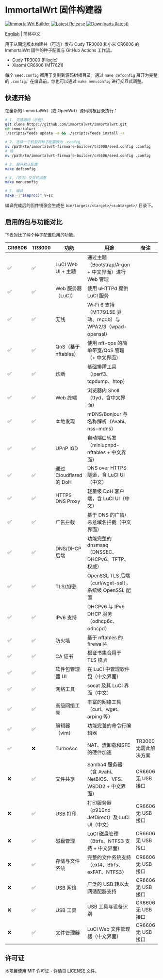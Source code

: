 # ImmortalWrt 固件构建器

[![ImmortalWrt Builder](https://github.com/coachpo/immortalwrt-firmware-builder/actions/workflows/builder.yml/badge.svg?branch=main)](https://github.com/coachpo/immortalwrt-firmware-builder/actions/workflows/builder.yml)
[![Latest Release](https://img.shields.io/github/v/release/coachpo/immortalwrt-firmware-builder?sort=semver&style=flat-square&label=Release&logo=github)](https://github.com/coachpo/immortalwrt-firmware-builder/releases/latest)
[![Downloads (latest)](https://img.shields.io/github/downloads/coachpo/immortalwrt-firmware-builder/latest/total?style=flat-square&label=Downloads&logo=github)](https://github.com/coachpo/immortalwrt-firmware-builder/releases/latest)

[English](README.md) | 简体中文

用于从固定版本构建并（可选）发布 Cudy TR3000 和小米 CR6606 的 ImmortalWrt 固件的种子配置与 GitHub Actions 工作流。

- Cudy TR3000 (Filogic)
- Xiaomi CR6606 (MT7621)

每个 `seed.config` 都用于复制到源码树根目录，通过 `make defconfig` 展开为完整的 `.config`。在编译前，你也可以通过 `make menuconfig` 进行交互式调整。

## 快速开始
在全新的 ImmortalWrt（或 OpenWrt）源码树根目录执行：

```bash
# 1. 克隆源码（示例）
git clone https://github.com/immortalwrt/immortalwrt.git
cd immortalwrt
./scripts/feeds update -a && ./scripts/feeds install -a

# 2. 选择一个机型将种子配置放为 .config
mv /path/to/immortalwrt-firmware-builder/tr3000/seed.config .config    # TR3000 功能更全面
# 或
mv /path/to/immortalwrt-firmware-builder/cr6606/seed.config .config    # CR6606 轻量

# 3. 展开默认配置
make defconfig

# 4.（可选）交互式调整
make menuconfig

# 5. 编译
make -j"$(nproc)" V=sc
```

编译完成后的固件镜像会生成在 `bin/targets/<target>/<subtarget>/` 目录下。

## 启用的包与功能对比

下表对比了两个种子配置启用的功能。

| CR6606 | TR3000 | 功能 | 用途 | 备注 |
| --- | --- | --- | --- | --- |
| ✅ | ✅ | LuCI Web UI + 主题 | 通过主题（Bootstrap/Argon + 中文界面）进行 Web 管理 | |
| ✅ | ✅ | Web 服务器（LuCI） | 使用 uHTTPd 提供 LuCI 服务 | |
| ✅ | ✅ | 无线 | Wi‑Fi 6 支持（MT7915E 驱动、regdb）与 WPA2/3（wpad-openssl） | |
| ✅ | ✅ | QoS（基于 nftables） | 使用 nft-qos 的简单带宽/QoS 管理（+ 中文界面） | |
| ✅ | ✅ | 诊断 | 基础排障工具（iperf3、tcpdump、htop） | |
| ✅ | ✅ | Web 终端 | 浏览器内 Shell（ttyd，含中文界面） | |
| ✅ | ✅ | 本地发现 | mDNS/Bonjour 与名称解析（Avahi、nss-mdns） | |
| ✅ | ✅ | UPnP IGD | 自动端口转发（miniupnpd-nftables + 中文界面） | |
| ✅ | ✅ | 通过 Cloudflared 的 DoH | DNS over HTTPS 隧道，含 LuCI UI（中文） | |
| ✅ | ✅ | HTTPS DNS Proxy | 轻量级 DoH 客户端，含 LuCI UI（中文） | |
| ✅ | ✅ | 广告拦截 | 基于 DNS 的广告/恶意域名拦截（中文界面） | |
| ✅ | ✅ | DNS/DHCP 后端 | 功能完整的 dnsmasq（DNSSEC、DHCPv6、TFTP、权威） | |
| ✅ | ✅ | TLS/加密 | OpenSSL TLS 后端（curl/wget-ssl），系统级 OpenSSL 配置 | |
| ✅ | ✅ | IPv6 支持 | DHCPv6 与 IPv6 DHCP 服务（odhcp6c、odhcpd） | |
| ✅ | ✅ | 防火墙 | 基于 nftables 的 firewall4 | |
| ✅ | ✅ | CA 证书 | 根证书集合用于 TLS 校验 | |
| ✅ | ✅ | 软件包管理器 UI | 在 LuCI 中管理软件包（中文界面） | |
| ✅ | ✅ | 网络工具 | socat 及其 LuCI 界面（中文） | |
| ✅ | ✅ | 高级网络工具 | 丰富的网络工具（curl、wget、arping 等） | |
| ✅ | ✅ | 编辑器（vim） | 功能完善的命令行编辑器 | |
| ✅ | ❌ | TurboAcc | NAT、流卸载和SFE的硬件加速 | TR3000 无需此解决方案 |
| ❌ | ✅ | 文件共享 | Samba4 服务器（含 Avahi、NetBIOS、VFS、WSDD2 + 中文界面） | CR6606 无 USB 接口 |
| ❌ | ✅ | USB 打印 | 打印服务器（p910nd JetDirect）及 LuCI UI（中文） | CR6606 无 USB 接口 |
| ❌ | ✅ | 磁盘管理 | LuCI 磁盘管理（Btrfs、NTFS3 支持 + 中文界面） | CR6606 无 USB 接口 |
| ❌ | ✅ | 存储与文件系统 | 完整的文件系统支持（ext4、Btrfs、exFAT、NTFS3） | CR6606 无 USB 接口 |
| ❌ | ✅ | USB 网络 | 广泛的 USB 转以太网适配器支持 | CR6606 无 USB 接口 |
| ❌ | ✅ | USB 工具 | USB 工具与设备识别 | CR6606 无 USB 接口 |
| ❌ | ✅ | 文件管理器 | LuCI Web 文件管理器（中文界面） | CR6606 无 USB 接口 |


## 许可证

本项目使用 MIT 许可证 - 详情见 [LICENSE](LICENSE) 文件。


